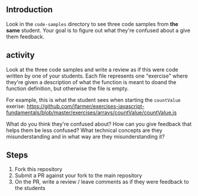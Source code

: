 ## Introduction

Look in the `code-samples` directory to see three code samples from **the same** student. Your goal is to figure out what they're confused about a give them feedback.

## activity

Look at the three code samples and write a review as if this were code written by one of your students. Each file represents one "exercise" where they're given a description of what the function is meant to doand the function definition, but otherwise the file is empty.

For example, this is what the student sees when starting the `countValue` exerise: <https://github.com/jfarmer/exercises-javascript-fundamentals/blob/master/exercises/arrays/countValue/countValue.js>

What do you think they're confused about? How can you give feedback that helps them be less confused? What technical concepts are they misunderstanding and in what way are they misunderstanding it?

## Steps

1. Fork this repository
1. Submit a PR against your fork to the main repository
1. On the PR, write a review / leave comments as if they were feedback to the students
